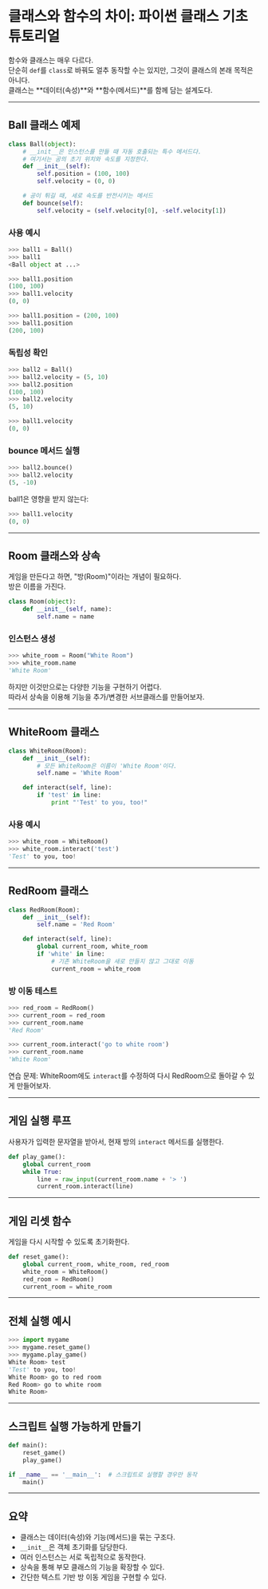 # 클래스와 함수의 차이: 파이썬 클래스 기초 튜토리얼

함수와 클래스는 매우 다르다.\
단순히 `def`를 `class`로 바꿔도 얼추 동작할 수는 있지만, 그것이 클래스의
본래 목적은 아니다.\
클래스는 **데이터(속성)**와 **함수(메서드)**를 함께 담는 설계도다.

------------------------------------------------------------------------

## Ball 클래스 예제

``` python
class Ball(object):
    # __init__은 인스턴스를 만들 때 자동 호출되는 특수 메서드다.
    # 여기서는 공의 초기 위치와 속도를 지정한다.
    def __init__(self):
        self.position = (100, 100)
        self.velocity = (0, 0)

    # 공이 튀길 때, 세로 속도를 반전시키는 메서드
    def bounce(self):
        self.velocity = (self.velocity[0], -self.velocity[1])
```

### 사용 예시

``` python
>>> ball1 = Ball()
>>> ball1
<Ball object at ...>

>>> ball1.position
(100, 100)
>>> ball1.velocity
(0, 0)

>>> ball1.position = (200, 100)
>>> ball1.position
(200, 100)
```

### 독립성 확인

``` python
>>> ball2 = Ball()
>>> ball2.velocity = (5, 10)
>>> ball2.position
(100, 100)
>>> ball2.velocity
(5, 10)

>>> ball1.velocity
(0, 0)
```

### bounce 메서드 실행

``` python
>>> ball2.bounce()
>>> ball2.velocity
(5, -10)
```

ball1은 영향을 받지 않는다:

``` python
>>> ball1.velocity
(0, 0)
```

------------------------------------------------------------------------

## Room 클래스와 상속

게임을 만든다고 하면, "방(Room)"이라는 개념이 필요하다.\
방은 이름을 가진다.

``` python
class Room(object):
    def __init__(self, name):
        self.name = name
```

### 인스턴스 생성

``` python
>>> white_room = Room("White Room")
>>> white_room.name
'White Room'
```

하지만 이것만으로는 다양한 기능을 구현하기 어렵다.\
따라서 상속을 이용해 기능을 추가/변경한 서브클래스를 만들어보자.

------------------------------------------------------------------------

## WhiteRoom 클래스

``` python
class WhiteRoom(Room):
    def __init__(self):
        # 모든 WhiteRoom은 이름이 'White Room'이다.
        self.name = 'White Room'

    def interact(self, line):
        if 'test' in line:
            print "'Test' to you, too!"
```

### 사용 예시

``` python
>>> white_room = WhiteRoom()
>>> white_room.interact('test')
'Test' to you, too!
```

------------------------------------------------------------------------

## RedRoom 클래스

``` python
class RedRoom(Room):
    def __init__(self):
        self.name = 'Red Room'

    def interact(self, line):
        global current_room, white_room
        if 'white' in line:
            # 기존 WhiteRoom을 새로 만들지 않고 그대로 이동
            current_room = white_room
```

### 방 이동 테스트

``` python
>>> red_room = RedRoom()
>>> current_room = red_room
>>> current_room.name
'Red Room'

>>> current_room.interact('go to white room')
>>> current_room.name
'White Room'
```

연습 문제: WhiteRoom에도 `interact`를 수정하여 다시 RedRoom으로 돌아갈
수 있게 만들어보자.

------------------------------------------------------------------------

## 게임 실행 루프

사용자가 입력한 문자열을 받아서, 현재 방의 `interact` 메서드를 실행한다.

``` python
def play_game():
    global current_room
    while True:
        line = raw_input(current_room.name + '> ')
        current_room.interact(line)
```

------------------------------------------------------------------------

## 게임 리셋 함수

게임을 다시 시작할 수 있도록 초기화한다.

``` python
def reset_game():
    global current_room, white_room, red_room
    white_room = WhiteRoom()
    red_room = RedRoom()
    current_room = white_room
```

------------------------------------------------------------------------

## 전체 실행 예시

``` python
>>> import mygame
>>> mygame.reset_game()
>>> mygame.play_game()
White Room> test
'Test' to you, too!
White Room> go to red room
Red Room> go to white room
White Room>
```

------------------------------------------------------------------------

## 스크립트 실행 가능하게 만들기

``` python
def main():
    reset_game()
    play_game()

if __name__ == '__main__':  # 스크립트로 실행할 경우만 동작
    main()
```

------------------------------------------------------------------------

## 요약

-   클래스는 데이터(속성)와 기능(메서드)을 묶는 구조다.
-   `__init__`은 객체 초기화를 담당한다.
-   여러 인스턴스는 서로 독립적으로 동작한다.
-   상속을 통해 부모 클래스의 기능을 확장할 수 있다.
-   간단한 텍스트 기반 방 이동 게임을 구현할 수 있다.
